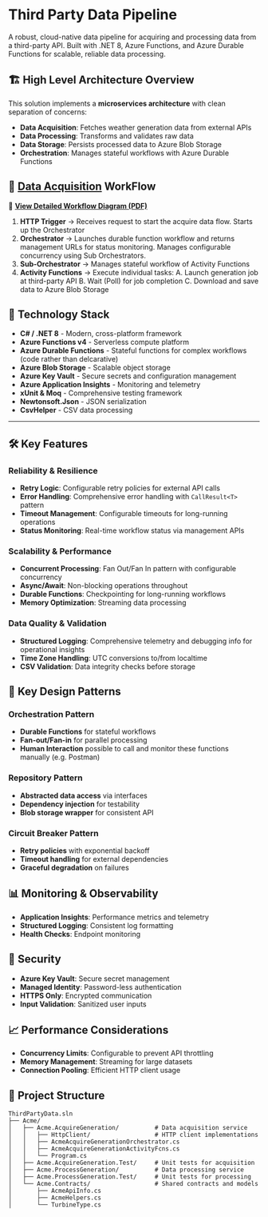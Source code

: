 # Third Party Data Pipeline

A robust, cloud-native data pipeline for acquiring and processing data from a third-party API. Built with .NET 8, Azure Functions, and Azure Durable Functions for scalable, reliable data processing.

## 🏗️ High Level Architecture Overview

This solution implements a **microservices architecture** with clean separation of concerns:

- **Data Acquisition**: Fetches weather generation data from external APIs
- **Data Processing**: Transforms and validates raw data 
- **Data Storage**: Persists processed data to Azure Blob Storage
- **Orchestration**: Manages stateful workflows with Azure Durable Functions



## 🔄 <u>Data Acquisition</u> WorkFlow

📄 **[View Detailed Workflow Diagram (PDF)](./3rdParty%20Data%20Acquisition.pdf)**

1. **HTTP Trigger** → Receives request to start the  acquire data flow. Starts up the Orchestrator
2. **Orchestrator** → Launches durable function workflow and returns management URLs for status monitoring.  Manages configurable concurrency using Sub Orchestrators.
3. **Sub-Orchestrator** → Manages stateful workflow of Activity Functions
4. **Activity Functions** → Execute individual tasks:
   A. Launch generation job at third-party API
   B. Wait (Poll) for job completion
   C. Download and save data to Azure Blob Storage

## 🚀 Technology Stack

- **C# / .NET 8** - Modern, cross-platform framework
- **Azure Functions v4** - Serverless compute platform
- **Azure Durable Functions** - Stateful functions for complex workflows (code rather than delcarative)
- **Azure Blob Storage** - Scalable object storage
- **Azure Key Vault** - Secure secrets and configuration management
- **Azure Application Insights** - Monitoring and telemetry
- **xUnit & Moq** - Comprehensive testing framework
- **Newtonsoft.Json** - JSON serialization
- **CsvHelper** - CSV data processing
---

## 🛠️ Key Features

### Reliability & Resilience
- **Retry Logic**: Configurable retry policies for external API calls
- **Error Handling**: Comprehensive error handling with `CallResult<T>` pattern
- **Timeout Management**: Configurable timeouts for long-running operations
- **Status Monitoring**: Real-time workflow status via management APIs

### Scalability & Performance
- **Concurrent Processing**: Fan Out/Fan In pattern with configurable concurrency
- **Async/Await**: Non-blocking operations throughout
- **Durable Functions**: Checkpointing for long-running workflows
- **Memory Optimization**: Streaming data processing

### Data Quality & Validation
- **Structured Logging**: Comprehensive telemetry and debugging info for operational insights
- **Time Zone Handling**: UTC conversions to/from localtime
- **CSV Validation**: Data integrity checks before storage

## 🔧 Key Design Patterns

### Orchestration Pattern
- **Durable Functions** for stateful workflows
- **Fan-out/Fan-in** for parallel processing
- **Human Interaction** possible to call and monitor these functions manually (e.g. Postman)

### Repository Pattern
- **Abstracted data access** via interfaces
- **Dependency injection** for testability
- **Blob storage wrapper** for consistent API

### Circuit Breaker Pattern
- **Retry policies** with exponential backoff
- **Timeout handling** for external dependencies
- **Graceful degradation** on failures

## 📊 Monitoring & Observability

- **Application Insights**: Performance metrics and telemetry
- **Structured Logging**: Consistent log formatting
- **Health Checks**: Endpoint monitoring

## 🔐 Security

- **Azure Key Vault**: Secure secret management
- **Managed Identity**: Password-less authentication
- **HTTPS Only**: Encrypted communication
- **Input Validation**: Sanitized user inputs

## 📈 Performance Considerations

- **Concurrency Limits**: Configurable to prevent API throttling
- **Memory Management**: Streaming for large datasets
- **Connection Pooling**: Efficient HTTP client usage

## 📁 Project Structure

```
ThirdPartyData.sln
├── Acme/
│   ├── Acme.AcquireGeneration/          # Data acquisition service
│   │   ├── HttpClient/                  # HTTP client implementations
│   │   ├── AcmeAcquireGenerationOrchestrator.cs
│   │   ├── AcmeAcquireGenerationActivityFcns.cs
│   │   └── Program.cs
│   ├── Acme.AcquireGeneration.Test/     # Unit tests for acquisition
│   ├── Acme.ProcessGeneration/          # Data processing service
│   ├── Acme.ProcessGeneration.Test/     # Unit tests for processing
│   └── Acme.Contracts/                  # Shared contracts and models
│       ├── AcmeApiInfo.cs
│       ├── AcmeHelpers.cs
│       └── TurbineType.cs
```

